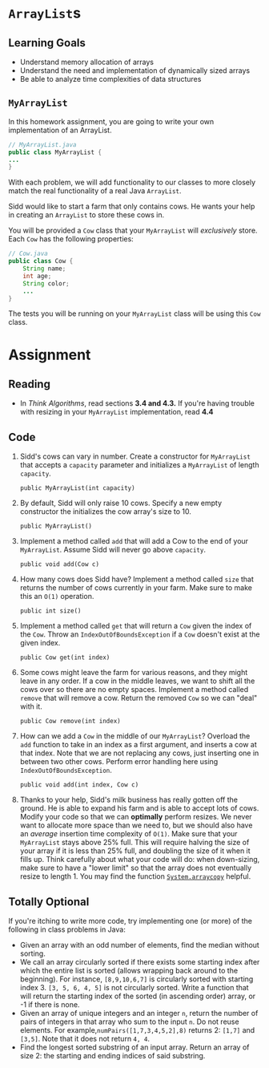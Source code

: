 # `ArrayList`s

## Learning Goals

- Understand memory allocation of arrays
- Understand the need and implementation of dynamically sized arrays
- Be able to analyze time complexities of data structures

## `MyArrayList`

In this homework assignment, you are going to write your own implementation of an ArrayList.
```java
// MyArrayList.java
public class MyArrayList {
...
}
```

With each problem, we will add functionality to our classes to more closely match the real functionality of a real Java `ArrayList`.

Sidd would like to start a farm that only contains cows. He wants your help in creating an `ArrayList` to store these cows in.

You will be provided a `Cow` class that your `MyArrayList` will *exclusively* store. Each `Cow` has the following properties:
```java
// Cow.java
public class Cow {
    String name;
    int age;
    String color;
    ...
}
```
The tests you will be running on your `MyArrayList` class will be using this `Cow` class.

# Assignment

## Reading

- In *Think Algorithms*, read sections **3.4 and 4.3.** If you're having trouble with resizing in your `MyArrayList` implementation, read **4.4**

## Code

1. Sidd's cows can vary in number. Create a constructor for `MyArrayList` that accepts a `capacity` parameter and initializes a `MyArrayList` of length `capacity`.

    `public MyArrayList(int capacity)`

1. By default, Sidd will only raise 10 cows. Specify a new empty constructor the initializes the cow array's size to 10.

    `public MyArrayList()`

2. Implement a method called `add` that will add a Cow to the end of your `MyArrayList`. Assume Sidd will never go above `capacity`.

    `public void add(Cow c)`

3. How many cows does Sidd have? Implement a method called `size` that returns the number of cows currently in your farm. Make sure to make this an `O(1)` operation.

    `public int size()`

4. Implement a method called `get` that will return a `Cow` given the index of the `Cow`. Throw an `IndexOutOfBoundsException` if a `Cow` doesn't exist at the given index.

    `public Cow get(int index)`

5. Some cows might leave the farm for various reasons, and they might leave in any order. If a cow in the middle leaves, we want to shift all the cows over so there are no empty spaces. Implement a method called `remove` that will remove a cow. Return the removed `Cow` so we can "deal" with it.

    `public Cow remove(int index)`

6. How can we add a `Cow` in the middle of our `MyArrayList`? Overload the `add` function to take in an index as a first argument, and inserts a cow at that index. Note that we are not replacing any cows, just inserting one in between two other cows. Perform error handling here using `IndexOutOfBoundsException`.

    `public void add(int index, Cow c)`

7. Thanks to your help, Sidd's milk business has really gotten off the ground. He is able to expand his farm and is able to accept lots of cows. Modify your code so that we can **optimally** perform resizes. We never want to allocate more space than we need to, but we should also have an *average* insertion time complexity of `O(1)`. Make sure that your `MyArrayList` stays above 25% full. This will require halving the size of your array if it is less than 25% full, and doubling the size of it when it fills up. Think carefully about what your code will do: when down-sizing, make sure to have a "lower limit" so that the array does not eventually resize to length 1. You may find the function [`System.arraycopy`](https://docs.oracle.com/javase/7/docs/api/java/lang/System.html#arraycopy(java.lang.Object,%20int,%20java.lang.Object,%20int,%20int)) helpful.

## Totally Optional

If you're itching to write more code, try implementing one (or more) of the following in class problems in Java:

- Given an array with an odd number of elements, find the median without sorting.  
- We call an array circularly sorted if there exists some starting index after which the entire list is sorted (allows wrapping back around to the beginning). For instance, `[8,9,10,6,7]` is circularly sorted with starting index 3. `[3, 5, 6, 4, 5]` is not circularly sorted. Write a function that will return the starting index of the sorted (in ascending order) array, or -1 if there is none.
- Given an array of unique integers and an integer `n`, return the number of pairs of integers in that array who sum to the input `n`. Do not reuse elements. For example,`numPairs([1,7,3,4,5,2],8)` returns 2: `[1,7]` and `[3,5]`. Note that it does not return `4, 4`.
- Find the longest sorted substring of an input array. Return an array of size 2: the starting and ending indices of said substring.
